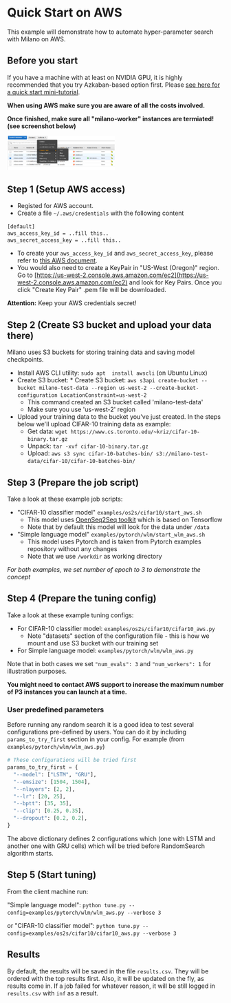 # Quick Start on AWS
This example will demonstrate how to automate hyper-parameter search with Milano on AWS.

## Before you start
If you have a machine with at least on NVIDIA GPU, it is highly recommended that you try Azkaban-based option first.
Please [see here for a quick start mini-tutorial](Quick_start.md).

**When using AWS make sure you are aware of all the costs involved.**

**Once finished, make sure all "milano-worker" instances are termiated! (see screenshot below)**
<div align="left">
  <img src="aws_terminate.png" alt="milano-workers" width="250px">
  <br>
</div>

## Step 1 (Setup AWS access)
* Registed for AWS account.
* Create a file ``~/.aws/credentials`` with the following content
```
[default]
aws_access_key_id = ..fill this..
aws_secret_access_key = ..fill this..
```
* To create your `aws_access_key_id` and `aws_secret_access_key`, please refer to [this AWS document](https://docs.aws.amazon.com/general/latest/gr/managing-aws-access-keys.html).
* You would also need to create a KeyPair in "US-West (Oregon)" region. Go to [https://us-west-2.console.aws.amazon.com/ec2](https://us-west-2.console.aws.amazon.com/ec2) and 
look for Key Pairs. Once you click "Create Key Pair" .pem file will be downloaded.

**Attention:** Keep your AWS credentials secret!

## Step 2 (Create S3 bucket and upload your data there)
Milano uses S3 buckets for storing training data and saving model checkpoints.
* Install AWS CLI utility:  `sudo apt  install awscli` (on Ubuntu Linux)
* Create S3 bucket: * Create S3 bucket: `aws s3api create-bucket --bucket milano-test-data --region us-west-2 --create-bucket-configuration LocationConstraint=us-west-2`
    * This command created an S3 bucket called 'milano-test-data'
    * Make sure you use 'us-west-2' region
* Upload your training data to the bucket you've just created. In the steps below we'll upload CIFAR-10 training data as example:
    * Get data: `wget https://www.cs.toronto.edu/~kriz/cifar-10-binary.tar.gz`
    * Unpack: `tar -xvf cifar-10-binary.tar.gz`
    * Upload: `aws s3 sync cifar-10-batches-bin/ s3://milano-test-data/cifar-10/cifar-10-batches-bin/`

## Step 3 (Prepare the job script)
Take a look at these example job scripts:

* "CIFAR-10 classifier model" ``examples/os2s/cifar10/start_aws.sh``
    * This model uses [OpenSeq2Seq toolkit](https://nvidia.github.io/OpenSeq2Seq) which is based on Tensorflow
    * Note that by default this model will look for the data under ``/data``
* "Simple language model" ``examples/pytorch/wlm/start_wlm_aws.sh``
    * This model uses Pytorch and is taken from Pytorch examples repository without any changes
    * Note that we use ``/workdir`` as working directory

*For both examples, we set number of epoch to 3 to demonstrate the concept*

## Step 4 (Prepare the tuning config)
Take a look at these example tuning configs:
* For CIFAR-10 classifier model: ``examples/os2s/cifar10/cifar10_aws.py``
    * Note "datasets" section of the configuration file - this is how we mount and use S3 bucket with our training set
* For Simple language model: ``examples/pytorch/wlm/wlm_aws.py``

Note that in both cases we set `"num_evals": 3` and `"num_workers": 1` for illustration purposes.

**You might need to contact AWS support to increase the maximum number of P3 instances you can launch at a time.**

### User predefined parameters
Before running any random search it is a good idea to test several configurations pre-defined by users.
You can do it by including ``params_to_try_first`` section in your config.
For example (from `examples/pytorch/wlm/wlm_aws.py`)
```python
# These configurations will be tried first
params_to_try_first = {
  "--model": ["LSTM", "GRU"],
  "--emsize": [1504, 1504],
  "--nlayers": [2, 2],
  "--lr": [20, 25],
  "--bptt": [35, 35],
  "--clip": [0.25, 0.35],
  "--dropout": [0.2, 0.2],
}
```
The above dictionary defines 2 configurations which (one with LSTM and another one with GRU cells) which will be tried 
before RandomSearch algorithm starts.

## Step 5 (Start tuning)
From the client machine run:

"Simple language model": ``python tune.py --config=examples/pytorch/wlm/wlm_aws.py --verbose 3``

or
"CIFAR-10 classifier model": ``python tune.py --config=examples/os2s/cifar10/cifar10_aws.py --verbose 3``

## Results
By default, the results will be saved in the file ``results.csv``. They will be ordered with the top results first.
Also, it will be updated on the fly, as results come in.
If a job failed for whatever reason, it will be still logged in ``results.csv`` with ``inf`` as a result.
